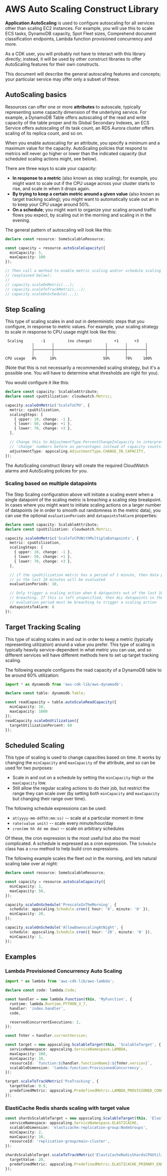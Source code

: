 # AWS Auto Scaling Construct Library


**Application AutoScaling** is used to configure autoscaling for all
services other than scaling EC2 instances. For example, you will use this to
scale ECS tasks, DynamoDB capacity, Spot Fleet sizes, Comprehend document classification endpoints, Lambda function provisioned concurrency and more.

As a CDK user, you will probably not have to interact with this library
directly; instead, it will be used by other construct libraries to
offer AutoScaling features for their own constructs.

This document will describe the general autoscaling features and concepts;
your particular service may offer only a subset of these.

## AutoScaling basics

Resources can offer one or more **attributes** to autoscale, typically
representing some capacity dimension of the underlying service. For example,
a DynamoDB Table offers autoscaling of the read and write capacity of the
table proper and its Global Secondary Indexes, an ECS Service offers
autoscaling of its task count, an RDS Aurora cluster offers scaling of its
replica count, and so on.

When you enable autoscaling for an attribute, you specify a minimum and a
maximum value for the capacity. AutoScaling policies that respond to metrics
will never go higher or lower than the indicated capacity (but scheduled
scaling actions might, see below).

There are three ways to scale your capacity:

* **In response to a metric** (also known as step scaling); for example, you
  might want to scale out if the CPU usage across your cluster starts to rise,
  and scale in when it drops again.
* **By trying to keep a certain metric around a given value** (also known as
  target tracking scaling); you might want to automatically scale out an in to
  keep your CPU usage around 50%.
* **On a schedule**; you might want to organize your scaling around traffic
  flows you expect, by scaling out in the morning and scaling in in the
  evening.

The general pattern of autoscaling will look like this:

```ts
declare const resource: SomeScalableResource;

const capacity = resource.autoScaleCapacity({
  minCapacity: 5,
  maxCapacity: 100
});

// Then call a method to enable metric scaling and/or schedule scaling
// (explained below):
//
// capacity.scaleOnMetric(...);
// capacity.scaleToTrackMetric(...);
// capacity.scaleOnSchedule(...);
```

## Step Scaling

This type of scaling scales in and out in deterministic steps that you
configure, in response to metric values. For example, your scaling strategy
to scale in response to CPU usage might look like this:

```plaintext
 Scaling        -1          (no change)          +1       +3
            │        │                       │        │        │
            ├────────┼───────────────────────┼────────┼────────┤
            │        │                       │        │        │
CPU usage   0%      10%                     50%       70%     100%
```

(Note that this is not necessarily a recommended scaling strategy, but it's
a possible one. You will have to determine what thresholds are right for you).

You would configure it like this:

```ts
declare const capacity: ScalableAttribute;
declare const cpuUtilization: cloudwatch.Metric;

capacity.scaleOnMetric('ScaleToCPU', {
  metric: cpuUtilization,
  scalingSteps: [
    { upper: 10, change: -1 },
    { lower: 50, change: +1 },
    { lower: 70, change: +3 },
  ],

  // Change this to AdjustmentType.PercentChangeInCapacity to interpret the
  // 'change' numbers before as percentages instead of capacity counts.
  adjustmentType: appscaling.AdjustmentType.CHANGE_IN_CAPACITY,
});
```

The AutoScaling construct library will create the required CloudWatch alarms and
AutoScaling policies for you.

### Scaling based on multiple datapoints

The Step Scaling configuration above will initiate a scaling event when a single
datapoint of the scaling metric is breaching a scaling step breakpoint. In cases
where you might want to initiate scaling actions on a larger number of datapoints
(ie in order to smooth out randomness in the metric data), you can use the
optional `evaluationPeriods` and `datapointsToAlarm` properties:

```ts
declare const capacity: ScalableAttribute;
declare const cpuUtilization: cloudwatch.Metric;

capacity.scaleOnMetric('ScaleToCPUWithMultipleDatapoints', {
  metric: cpuUtilization,
  scalingSteps: [
    { upper: 10, change: -1 },
    { lower: 50, change: +1 },
    { lower: 70, change: +3 },
  ],

  // if the cpuUtilization metric has a period of 1 minute, then data points
  // in the last 10 minutes will be evaluated
  evaluationPeriods: 10,

  // Only trigger a scaling action when 6 datapoints out of the last 10 are
  // breaching. If this is left unspecified, then ALL datapoints in the 
  // evaluation period must be breaching to trigger a scaling action
  datapointsToAlarm: 6
});
```

## Target Tracking Scaling

This type of scaling scales in and out in order to keep a metric (typically
representing utilization) around a value you prefer. This type of scaling is
typically heavily service-dependent in what metric you can use, and so
different services will have different methods here to set up target tracking
scaling.

The following example configures the read capacity of a DynamoDB table
to be around 60% utilization:

```ts
import * as dynamodb from 'aws-cdk-lib/aws-dynamodb';

declare const table: dynamodb.Table;

const readCapacity = table.autoScaleReadCapacity({
  minCapacity: 10,
  maxCapacity: 1000
});
readCapacity.scaleOnUtilization({
  targetUtilizationPercent: 60
});
```

## Scheduled Scaling

This type of scaling is used to change capacities based on time. It works
by changing the `minCapacity` and `maxCapacity` of the attribute, and so
can be used for two purposes:

* Scale in and out on a schedule by setting the `minCapacity` high or
  the `maxCapacity` low.
* Still allow the regular scaling actions to do their job, but restrict
  the range they can scale over (by setting both `minCapacity` and
  `maxCapacity` but changing their range over time).

The following schedule expressions can be used:

* `at(yyyy-mm-ddThh:mm:ss)` -- scale at a particular moment in time
* `rate(value unit)` -- scale every minute/hour/day
* `cron(mm hh dd mm dow)` -- scale on arbitrary schedules

Of these, the cron expression is the most useful but also the most
complicated. A schedule is expressed as a cron expression. The `Schedule` class has a `cron` method to help build cron expressions.

The following example scales the fleet out in the morning, and lets natural
scaling take over at night:

```ts
declare const resource: SomeScalableResource;

const capacity = resource.autoScaleCapacity({
  minCapacity: 1,
  maxCapacity: 50,
});

capacity.scaleOnSchedule('PrescaleInTheMorning', {
  schedule: appscaling.Schedule.cron({ hour: '8', minute: '0' }),
  minCapacity: 20,
});

capacity.scaleOnSchedule('AllowDownscalingAtNight', {
  schedule: appscaling.Schedule.cron({ hour: '20', minute: '0' }),
  minCapacity: 1,
});
```

## Examples

### Lambda Provisioned Concurrency Auto Scaling

```ts
import * as lambda from 'aws-cdk-lib/aws-lambda';

declare const code: lambda.Code;

const handler = new lambda.Function(this, 'MyFunction', {
  runtime: lambda.Runtime.PYTHON_3_7,
  handler: 'index.handler',
  code,

  reservedConcurrentExecutions: 2,
});

const fnVer = handler.currentVersion;

const target = new appscaling.ScalableTarget(this, 'ScalableTarget', {
  serviceNamespace: appscaling.ServiceNamespace.LAMBDA,
  maxCapacity: 100,
  minCapacity: 10,
  resourceId: `function:${handler.functionName}:${fnVer.version}`,
  scalableDimension: 'lambda:function:ProvisionedConcurrency',
});

target.scaleToTrackMetric('PceTracking', {
  targetValue: 0.9,
  predefinedMetric: appscaling.PredefinedMetric.LAMBDA_PROVISIONED_CONCURRENCY_UTILIZATION,
});
```

### ElastiCache Redis shards scaling with target value

```ts
const shardsScalableTarget = new appscaling.ScalableTarget(this, 'ElastiCacheRedisShardsScalableTarget', {
  serviceNamespace: appscaling.ServiceNamespace.ELASTICACHE,
  scalableDimension: 'elasticache:replication-group:NodeGroups',
  minCapacity: 2,
  maxCapacity: 10,
  resourceId: 'replication-group/main-cluster',
});

shardsScalableTarget.scaleToTrackMetric('ElastiCacheRedisShardsCPUUtilization', {
  targetValue: 20,
  predefinedMetric: appscaling.PredefinedMetric.ELASTICACHE_PRIMARY_ENGINE_CPU_UTILIZATION,
});
```
